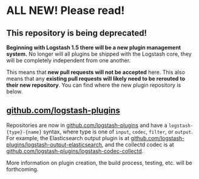 # ALL NEW!  Please read!

## This repository is being deprecated!

**Beginning with Logstash 1.5 there will be a new plugin management system.**  No longer will all plugins be shipped with the Logstash core, they will be completely independent from one another.

This means that **new pull requests will not be accepted** here.  This also means that any **existing pull requests will likely need to be rerouted to their new repository**.  You can find where the new plugin repository is below.

## [github.com/logstash-plugins](http://github.com/logstash-plugins)

Repositories are now in [github.com/logstash-plugins](http://github.com/logstash-plugins) and have a `logstash-{type}-{name}` syntax, where type is one of `input`, `codec`, `filter`, or `output`.  For example, the Elasticsearch output plugin is at [github.com/logstash-plugins/logstash-output-elasticsearch](http://github.com/logstash-plugins/logstash-output-elasticsearch), and the collectd codec is at [github.com/logstash-plugins/logstash-codec-collectd](http://github.com/logstash-plugins/logstash-codec-collectd).

More information on plugin creation, the build process, testing, etc. will be forthcoming.
